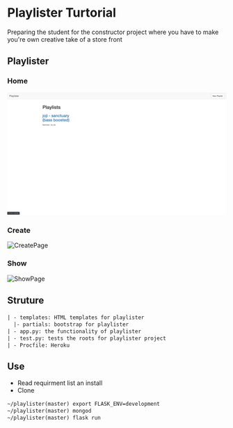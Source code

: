 # Playlister Turtorial
Preparing the student for the constructor project where you have to make you're own creative take of a store front

## Playlister
### Home
![HomePage](img/Home.png)
### Create
![CreatePage](Create/Home.png)
### Show
![ShowPage](Show/Home.png)

## Struture
```
| - templates: HTML templates for playlister
  |- partials: bootstrap for playlister
| - app.py: the functionality of playlister
| - test.py: tests the roots for playlister project
| - Procfile: Heroku
```

## Use
- Read requirment list an install
- Clone
```
~/playlister(master) export FLASK_ENV=development
~/playlister(master) mongod
~/playlister(master) flask run
```
